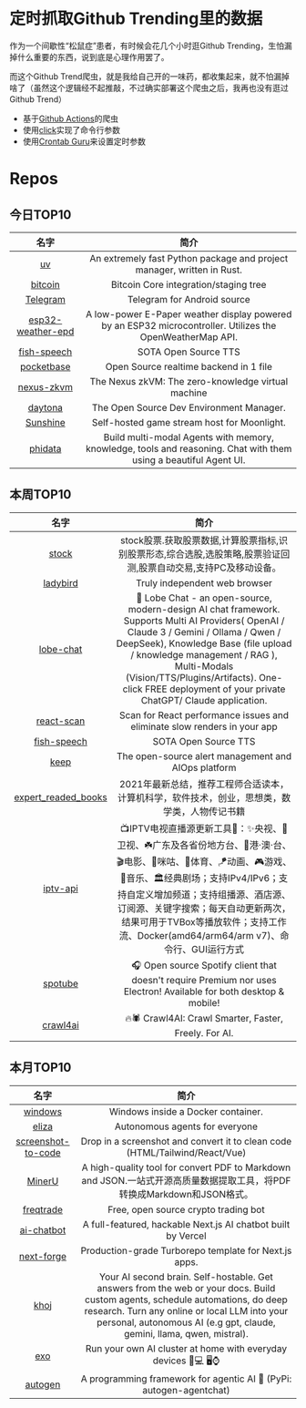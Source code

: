 # 定时抓取Github Trending里的数据

作为一个间歇性“松鼠症”患者，有时候会花几个小时逛Github Trending，生怕漏掉什么重要的东西，说到底是心理作用罢了。

而这个Github Trend爬虫，就是我给自己开的一味药，都收集起来，就不怕漏掉啥了（虽然这个逻辑经不起推敲，不过确实部署这个爬虫之后，我再也没有逛过Github Trend）

* 基于[Github Actions](https://docs.github.com/en/actions)的爬虫
* 使用[click](https://github.com/pallets/click)实现了命令行参数
* 使用[Crontab Guru](https://crontab.guru/)来设置定时参数

# Repos
## 今日TOP10 
<!-- START OF DAILY_TOP10_REPOS -->
| 名字 | 简介 |
| :----: | :----: |
| [uv](https://github.com/astral-sh/uv) | An extremely fast Python package and project manager, written in Rust. |
| [bitcoin](https://github.com/bitcoin/bitcoin) | Bitcoin Core integration/staging tree |
| [Telegram](https://github.com/DrKLO/Telegram) | Telegram for Android source |
| [esp32-weather-epd](https://github.com/lmarzen/esp32-weather-epd) | A low-power E-Paper weather display powered by an ESP32 microcontroller. Utilizes the OpenWeatherMap API. |
| [fish-speech](https://github.com/fishaudio/fish-speech) | SOTA Open Source TTS |
| [pocketbase](https://github.com/pocketbase/pocketbase) | Open Source realtime backend in 1 file |
| [nexus-zkvm](https://github.com/nexus-xyz/nexus-zkvm) | The Nexus zkVM: The zero-knowledge virtual machine |
| [daytona](https://github.com/daytonaio/daytona) | The Open Source Dev Environment Manager. |
| [Sunshine](https://github.com/LizardByte/Sunshine) | Self-hosted game stream host for Moonlight. |
| [phidata](https://github.com/phidatahq/phidata) | Build multi-modal Agents with memory, knowledge, tools and reasoning. Chat with them using a beautiful Agent UI. |
<!-- END OF DAILY_TOP10_REPOS -->

## 本周TOP10
<!-- START OF WEEKLY_TOP10_REPOS -->
| 名字 | 简介 |
| :----: | :----: |
| [stock](https://github.com/myhhub/stock) | stock股票.获取股票数据,计算股票指标,识别股票形态,综合选股,选股策略,股票验证回测,股票自动交易,支持PC及移动设备。 |
| [ladybird](https://github.com/LadybirdBrowser/ladybird) | Truly independent web browser |
| [lobe-chat](https://github.com/lobehub/lobe-chat) | 🤯 Lobe Chat - an open-source, modern-design AI chat framework. Supports Multi AI Providers( OpenAI / Claude 3 / Gemini / Ollama / Qwen / DeepSeek), Knowledge Base (file upload / knowledge management / RAG ), Multi-Modals (Vision/TTS/Plugins/Artifacts). One-click FREE deployment of your private ChatGPT/ Claude application. |
| [react-scan](https://github.com/aidenybai/react-scan) | Scan for React performance issues and eliminate slow renders in your app |
| [fish-speech](https://github.com/fishaudio/fish-speech) | SOTA Open Source TTS |
| [keep](https://github.com/keephq/keep) | The open-source alert management and AIOps platform |
| [expert_readed_books](https://github.com/0voice/expert_readed_books) | 2021年最新总结，推荐工程师合适读本，计算机科学，软件技术，创业，思想类，数学类，人物传记书籍 |
| [iptv-api](https://github.com/Guovin/iptv-api) | 📺IPTV电视直播源更新工具🚀：✨央视、📡卫视、☘️广东及各省份地方台、🌊港·澳·台、🎬电影、🎥咪咕、🏀体育、🪁动画、🎮游戏、🎵音乐、🏛经典剧场；支持IPv4/IPv6；支持自定义增加频道；支持组播源、酒店源、订阅源、关键字搜索；每天自动更新两次，结果可用于TVBox等播放软件；支持工作流、Docker(amd64/arm64/arm v7)、命令行、GUI运行方式 | IPTV live TV source update tool |
| [spotube](https://github.com/KRTirtho/spotube) | 🎧 Open source Spotify client that doesn't require Premium nor uses Electron! Available for both desktop & mobile! |
| [crawl4ai](https://github.com/unclecode/crawl4ai) | 🔥🕷️ Crawl4AI: Crawl Smarter, Faster, Freely. For AI. |
<!-- END OF WEEKLY_TOP10_REPOS -->

## 本月TOP10
<!-- START OF MONTHLY_TOP10_REPOS -->
| 名字 | 简介 |
| :----: | :----: |
| [windows](https://github.com/dockur/windows) | Windows inside a Docker container. |
| [eliza](https://github.com/ai16z/eliza) | Autonomous agents for everyone |
| [screenshot-to-code](https://github.com/abi/screenshot-to-code) | Drop in a screenshot and convert it to clean code (HTML/Tailwind/React/Vue) |
| [MinerU](https://github.com/opendatalab/MinerU) | A high-quality tool for convert PDF to Markdown and JSON.一站式开源高质量数据提取工具，将PDF转换成Markdown和JSON格式。 |
| [freqtrade](https://github.com/freqtrade/freqtrade) | Free, open source crypto trading bot |
| [ai-chatbot](https://github.com/vercel/ai-chatbot) | A full-featured, hackable Next.js AI chatbot built by Vercel |
| [next-forge](https://github.com/haydenbleasel/next-forge) | Production-grade Turborepo template for Next.js apps. |
| [khoj](https://github.com/khoj-ai/khoj) | Your AI second brain. Self-hostable. Get answers from the web or your docs. Build custom agents, schedule automations, do deep research. Turn any online or local LLM into your personal, autonomous AI (e.g gpt, claude, gemini, llama, qwen, mistral). |
| [exo](https://github.com/exo-explore/exo) | Run your own AI cluster at home with everyday devices 📱💻 🖥️⌚ |
| [autogen](https://github.com/microsoft/autogen) | A programming framework for agentic AI 🤖 (PyPi: autogen-agentchat) |
<!-- END OF MONTHLY_TOP10_REPOS -->
